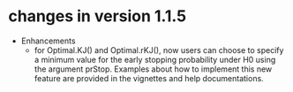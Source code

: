 # changes in version 1.1.5

* Enhancements
  - for Optimal.KJ() and Optimal.rKJ(), now users can choose to specify a minimum value for the early stopping probability under H0 using the argument prStop. Examples about how to implement this new feature are provided in the vignettes and help documentations. 
